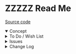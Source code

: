 # ZZZZZ Read Me

[Source code]( ZZZZZ )

<details open >

<summary>Concept</summary>


</details>

<details>

<summary>To Do / Wish List</summary>


</details>

<details>

<summary>Issues</summary>


</details>

<details>

<summary>Change Log</summary>

## ZZZ

* F - First commit

</details>